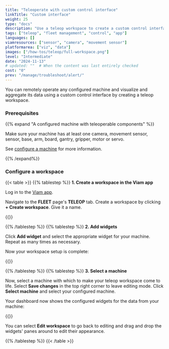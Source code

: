 ```yaml
---
title: "Teleoperate with custom control interface"
linkTitle: "Custom interface"
weight: 25
type: "docs"
description: "Use a teleop workspace to create a custom control interface for operating a machine or visualizign and aggregating its data."
tags: ["teleop", "fleet management", "control", "app"]
languages: []
viamresources: ["sensor", "camera", "movement sensor"]
platformarea: ["viz", "data"]
images: ["/how-tos/teleop/full-workspace.png"]
level: "Intermediate"
date: "2024-11-13"
# updated: ""  # When the content was last entirely checked
cost: "0"
prev: "/manage/troubleshoot/alert/"
---
```


You can remotely operate any configured machine and visualize and aggregate its data using a custom control interface by creating a teleop workspace.

### Prerequisites

{{% expand "A configured machine with teleoperable components" %}}

Make sure your machine has at least one camera, movement sensor, sensor, base, arm, board, gantry, gripper, motor or servo.

See [configure a machine](/operate/get-started/supported-hardware/) for more information.

{{% /expand%}}

### Configure a workspace

{{< table >}}
{{% tablestep %}}
**1. Create a workspace in the Viam app**

Log in to the [Viam app](https://app.viam.com/).

Navigate to the **FLEET** page's **TELEOP** tab.
Create a workspace by clicking **+ Create workspace**.
Give it a name.

{{<imgproc src="/how-tos/teleop/blank-workspace.png" resize="800x" style="width: 500px" class="fill aligncenter imgzoom" declaredimensions=true alt="Blank teleop page.">}}

{{% /tablestep %}}
{{% tablestep %}}
**2. Add widgets**

Click **Add widget** and select the appropriate widget for your machine.
Repeat as many times as necessary.

Now your workspace setup is complete:

{{<imgproc src="/how-tos/teleop/configured-workspace.png" resize="700x" style="width: 500px" class="fill aligncenter" declaredimensions=true alt="Teleop workspace with values configured for each of the four widgets.">}}

{{% /tablestep %}}
{{% tablestep %}}
**3. Select a machine**

Now, select a machine with which to make your teleop workspace come to life.
Select **Save changes** in the top right corner to leave editing mode.
Click **Select machine** and select your configured machine.

Your dashboard now shows the configured widgets for the data from your machine:

{{<imgproc src="/how-tos/teleop/full-workspace.png" resize="900x" style="width: 500px" class="fill aligncenter imgzoom" declaredimensions=true alt="Teleop workspace with values configured for each of the four widgets on monitor mode.">}}

You can select **Edit workspace** to go back to editing and drag and drop the widgets' panes around to edit their appearance.

{{% /tablestep %}}
{{< /table >}}
